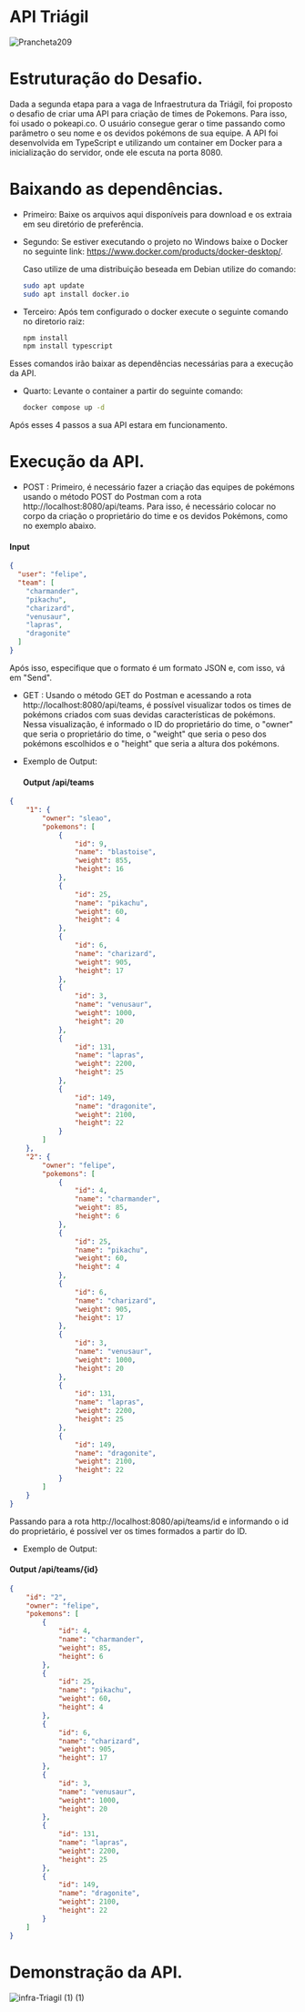 # API Triágil

![Prancheta209](https://github.com/Felipepz/API-Triagil/assets/88398389/fc5728a6-ee74-4561-a806-1b654a2fcd93)

# Estruturação do Desafio.

Dada a segunda etapa para a vaga de Infraestrutura da Triágil, foi proposto o desafio de criar uma API para criação de times de Pokemons. Para isso, foi usado o pokeapi.co. 
O usuário consegue gerar o time passando como parâmetro o seu nome e os devidos pokémons de sua equipe. 
A API foi desenvolvida em TypeScript e utilizando um container em Docker para a inicialização do servidor, onde ele escuta na porta 8080. 

# Baixando as dependências.
  - Primeiro: Baixe os arquivos aqui disponíveis para download e os extraia em seu diretório de preferência.
  - Segundo: Se estiver executando o projeto no Windows baixe o Docker no seguinte link: https://www.docker.com/products/docker-desktop/.

    Caso utilize de uma distribuição beseada em Debian utilize do comando:
    ```bash
    sudo apt update
    sudo apt install docker.io 
  - Terceiro: Após tem configurado o docker execute o seguinte comando no diretorio raiz:
    ```bash
    npm install
    npm install typescript
   Esses comandos irão baixar as dependências necessárias para a execução da API.
   
  - Quarto: Levante o container a partir do seguinte comando:
    ```bash
    docker compose up -d  

  Após esses 4 passos a sua API estara em funcionamento. 
  
# Execução da API.
- POST : 
Primeiro, é necessário fazer a criação das equipes de pokémons usando o método POST do Postman com a rota http://localhost:8080/api/teams. 
Para isso, é necessário colocar no corpo da criação o proprietário do time e os devidos Pokémons, como no exemplo abaixo.

#### Input
```json
{
  "user": "felipe",
  "team": [
    "charmander",
    "pikachu",
    "charizard",
    "venusaur",
    "lapras",
    "dragonite"
  ]
}
```

Após isso, especifique que o formato é um formato JSON e, com isso, vá em "Send".

- GET :
Usando o método GET do Postman e acessando a rota http://localhost:8080/api/teams, é possível visualizar todos os times de pokémons criados com suas devidas características de pokémons. Nessa visualização, é informado o ID do proprietário do time, o "owner" que seria o proprietário do time, o "weight" que seria o peso dos pokémons escolhidos e o "height" que seria a altura dos pokémons.

- Exemplo de Output:
  #### Output /api/teams

```json
{
    "1": {
        "owner": "sleao",
        "pokemons": [
            {
                "id": 9,
                "name": "blastoise",
                "weight": 855,
                "height": 16
            },
            {
                "id": 25,
                "name": "pikachu",
                "weight": 60,
                "height": 4
            },
            {
                "id": 6,
                "name": "charizard",
                "weight": 905,
                "height": 17
            },
            {
                "id": 3,
                "name": "venusaur",
                "weight": 1000,
                "height": 20
            },
            {
                "id": 131,
                "name": "lapras",
                "weight": 2200,
                "height": 25
            },
            {
                "id": 149,
                "name": "dragonite",
                "weight": 2100,
                "height": 22
            }
        ]
    },
    "2": {
        "owner": "felipe",
        "pokemons": [
            {
                "id": 4,
                "name": "charmander",
                "weight": 85,
                "height": 6
            },
            {
                "id": 25,
                "name": "pikachu",
                "weight": 60,
                "height": 4
            },
            {
                "id": 6,
                "name": "charizard",
                "weight": 905,
                "height": 17
            },
            {
                "id": 3,
                "name": "venusaur",
                "weight": 1000,
                "height": 20
            },
            {
                "id": 131,
                "name": "lapras",
                "weight": 2200,
                "height": 25
            },
            {
                "id": 149,
                "name": "dragonite",
                "weight": 2100,
                "height": 22
            }
        ]
    }
}
```


Passando para a rota http://localhost:8080/api/teams/id e informando o id do proprietário, é possível ver os times formados a partir do ID.

- Exemplo de Output:
 #### Output /api/teams/{id}

```json
{
    "id": "2",
    "owner": "felipe",
    "pokemons": [
        {
            "id": 4,
            "name": "charmander",
            "weight": 85,
            "height": 6
        },
        {
            "id": 25,
            "name": "pikachu",
            "weight": 60,
            "height": 4
        },
        {
            "id": 6,
            "name": "charizard",
            "weight": 905,
            "height": 17
        },
        {
            "id": 3,
            "name": "venusaur",
            "weight": 1000,
            "height": 20
        },
        {
            "id": 131,
            "name": "lapras",
            "weight": 2200,
            "height": 25
        },
        {
            "id": 149,
            "name": "dragonite",
            "weight": 2100,
            "height": 22
        }
    ]
}
```
# Demonstração da API.

![infra-Triagil (1) (1)](https://github.com/Felipepz/API-Triagil/assets/88398389/9fe7be67-b405-432e-b614-735afdb41618)
